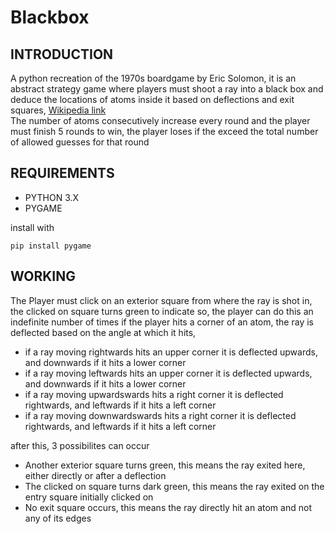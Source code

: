 # Blackbox
<h2>INTRODUCTION</h2>

A python recreation of the 1970s boardgame by Eric Solomon, it is an abstract strategy game where players must shoot a ray into a black box and deduce the locations of atoms inside it based on deflections and exit squares, [Wikipedia link](https://en.wikipedia.org/wiki/Black_Box_(game)) 
<br>
The number of atoms consecutively increase every round and the player must finish 5 rounds to win, the player loses if the exceed the total number of allowed guesses for that round

<h2>REQUIREMENTS</h2>

- PYTHON 3.X
- PYGAME

install with 
```
pip install pygame
```

<h2>WORKING</h2>
The Player must click on an exterior square from where the ray is shot in, the clicked on square turns green to indicate so, the player can do this an indefinite number of times
if the player hits a corner of an atom, the ray is deflected based on the angle at which it hits,

- if a ray moving rightwards hits an upper corner it is deflected upwards, and downwards if it hits a lower corner
- if a ray moving leftwards hits an upper corner it is deflected upwards, and downwards if it hits a lower corner
- if a ray moving upwardswards hits a right corner it is deflected rightwards, and leftwards if it hits a left corner
- if a ray moving downwardswards hits a right corner it is deflected rightwards, and leftwards if it hits a left corner

after this, 3 possibilites can occur

- Another exterior square turns green, this means the ray exited here, either directly or after a deflection
- The clicked on square turns dark green, this means the ray exited on the entry square initially clicked on 
- No exit square occurs, this means the ray directly hit an atom and not any of its edges

